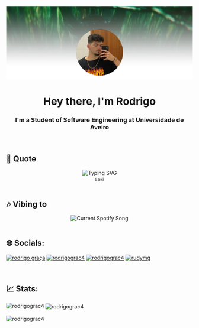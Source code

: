 <div align="center">
  <img
    alt="Profile Picture"
    src="Images/BackProfile.png"
  />
</div>

<h1 align="center">Hey there, I'm Rodrigo</h1>


<h3 align="center">I'm a Student of Software Engineering at Universidade de Aveiro</h3>

<br>

<h2>📜 Quote</h2>

<div align="center">
  <img src="https://readme-typing-svg.demolab.com?font=Caprasimo&weight=600&size=30&duration=1000&pause=500&color=65B927&center=true&vCenter=true&width=900&lines=I+know+what+I+want.;I+know+what+kind+of+god+I+need+to+be...;for+you.;For+all+of+us." alt="Typing SVG" />
</div>
<div align="center">
 <small>Loki</small>
</div>

<br>

<h2>🎶 Vibing to</h2>
<div align="center">
  <img src="https://rodrigograc4-spotify-readme.vercel.app/api?theme=dark" alt="Current Spotify Song">
</div>

<br>

<h2>🌐 Socials:</h2>
<p align="left">
<a href="https://fb.com/rodrigo graça" target="blank"><img align="center" src="https://raw.githubusercontent.com/rahuldkjain/github-profile-readme-generator/master/src/images/icons/Social/facebook.svg" alt="rodrigo graça" height="30" width="40" /></a>
<a href="https://instagram.com/rodrigograc4" target="blank"><img align="center" src="https://raw.githubusercontent.com/rahuldkjain/github-profile-readme-generator/master/src/images/icons/Social/instagram.svg" alt="rodrigograc4" height="30" width="40" /></a>
<a href="https://twitter.com/rodrigograc4" target="blank"><img align="center" src="https://raw.githubusercontent.com/rahuldkjain/github-profile-readme-generator/master/src/images/icons/Social/twitter.svg" alt="rodrigograc4" height="30" width="40" /></a>
<a href="https://discord.gg/rudymg" target="blank"><img align="center" src="https://raw.githubusercontent.com/rahuldkjain/github-profile-readme-generator/master/src/images/icons/Social/discord.svg" alt="rudymg" height="30" width="40" /></a>
</p>

<br>

<h2>📈 Stats:</h2>
<p><img align="left" src="https://github-readme-stats.vercel.app/api/top-langs?username=rodrigograc4&show_icons=true&count_private=true&hide_border=true&title_color=65B927&icon_color=285209&text_color=c9d1d9&bg_color=0d1117" alt="rodrigograc4"  /></p>

<p>&nbsp;<img align="center" color="black" src="https://github-readme-stats.vercel.app/api?username=rodrigograc4&show_icons=true&count_private=true&hide_border=true&title_color=65B927&icon_color=285209&text_color=c9d1d9&bg_color=0d1117" alt="rodrigograc4" /></p>

<p><img align="center" src="https://github-readme-streak-stats.herokuapp.com/?user=rodrigograc4&show_icons=true&count_private=true&hide_border=true&title_color=FFFFFF&icon_color=FFFFFF&text_color=FFFFFF&bg_color=FFFFFF&theme=transparent&ring=65B927&sideNums=FFFFFF&currStreakNum=FFFFFF&fire=65B927&currStreakLabel=65B927&stroke=65B927&dates=285209&sideLabels=65B927" alt="rodrigograc4" /></p>
